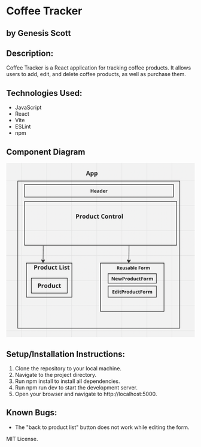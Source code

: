 # Coffee Tracker
## by Genesis Scott

## Description:
Coffee Tracker is a React application for tracking coffee products. It allows users to add, edit, and delete coffee products, as well as purchase them.

## Technologies Used:
- JavaScript
- React
- Vite
- ESLint
- npm

## Component Diagram
<img src='./Component-Diagram.png'>

## Setup/Installation Instructions:
1. Clone the repository to your local machine.
2. Navigate to the project directory.
3. Run npm install to install all dependencies.
4. Run npm run dev to start the development server.
5. Open your browser and navigate to http://localhost:5000.

## Known Bugs:
- The "back to product list" button does not work while editing the form.


MIT License.